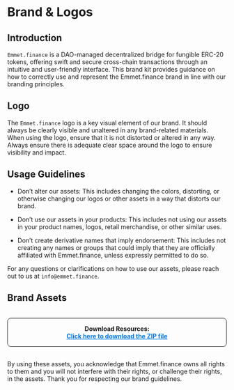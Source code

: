 # Brand & Logos

## Introduction
`Emmet.finance` is a DAO-managed decentralized bridge for fungible ERC-20 tokens, offering swift and secure cross-chain transactions through an intuitive and user-friendly interface. This brand kit provides guidance on how to correctly use and represent the Emmet.finance brand in line with our branding principles.

## Logo
The `Emmet.finance` logo is a key visual element of our brand. It should always be clearly visible and unaltered in any brand-related materials. When using the logo, ensure that it is not distorted or altered in any way. Always ensure there is adequate clear space around the logo to ensure visibility and impact.

## Usage Guidelines

- Don’t alter our assets: This includes changing the colors, distorting, or otherwise changing our logos or other assets in a way that distorts our brand.

- Don’t use our assets in your products: This includes not using our assets in your product names, logos, retail merchandise, or other similar uses.

- Don’t create derivative names that imply endorsement: This includes not creating any names or groups that could imply that they are officially affiliated with Emmet.finance, unless expressly permitted to do so.

For any questions or clarifications on how to use our assets, please reach out to us at `info@emmet.finance`.

## Brand Assets

<br/>
<div style="border: 0.5px solid; padding: 15px; border-radius: 8px; text-align: center;">
  <strong>Download Resources:</strong>
  <br>
  <a href="https://github.com/your-username/your-repo/blob/main/assets/my-file.zip?raw=true" download style="color: #0078e7; font-weight: bold;">
    Click here to download the ZIP file
  </a>
</div>
<br/>

By using these assets, you acknowledge that Emmet.finance owns all rights to them and you will not interfere with their rights, or challenge their rights, in the assets. Thank you for respecting our brand guidelines.

